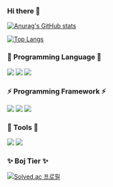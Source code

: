 ### Hi there 👋
[![Anurag's GitHub stats](https://github-readme-stats.vercel.app/api?username=harry7435)](https://github.com/harry7435/github-readme-stats)

[![Top Langs](https://github-readme-stats.vercel.app/api/top-langs/?username=harry7435&exclude_repo=eda-kospi,Volly_predict&hide=html,css&layout=compact)](https://github.com/anuraghazra/github-readme-stats)

### 💬 Programming Language 💬
<img src="https://img.shields.io/badge/JavaScript-F7DF1E?style=flat-square&logo=JavaScript&logoColor=white"/> <img src="https://img.shields.io/badge/TypeScript-3178C6?style=flat-square&logo=TypeScript&logoColor=white"/> <img src="https://img.shields.io/badge/Python-3776AB?style=flat-square&logo=python&logoColor=white"/> <br>
<!-- [![Top Langs](https://github-readme-stats.vercel.app/api/top-langs/?username=harry7435)](https://github.com/harry7435/github-readme-stats) -->

### ⚡ Programming Framework ⚡
<img src="https://img.shields.io/badge/React-61DAFB?style=flat-square&logo=React&logoColor=white"/> <img src="https://img.shields.io/badge/Vue-4FC08D?style=flat-square&logo=Vue.js&logoColor=white"/> <img src="https://img.shields.io/badge/Django-092E20?style=flat-square&logo=Django&logoColor=white"/>

### 🔭 Tools 🔭
<img src="https://img.shields.io/badge/Visual Studio Code-007ACC?style=flat-square&logo=Visual Studio Code&logoColor=white"/> <img src="https://img.shields.io/badge/Google Colab-F9AB00?style=flat-square&logo=Google Colab&logoColor=white"/>

### ✨ Boj Tier ✨
[![Solved.ac
프로필](http://mazassumnida.wtf/api/mini/generate_badge?boj=harry960629)](https://solved.ac/harry960629)

<!--
**harry7435/harry7435** is a ✨ _special_ ✨ repository because its `README.md` (this file) appears on your GitHub profile.

Here are some ideas to get you started:

- 🔭 I’m currently working on ...
- 🌱 I’m currently learning ...
- 👯 I’m looking to collaborate on ...
- 🤔 I’m looking for help with ...
- 💬 Ask me about ...
- 📫 How to reach me: ...
- 😄 Pronouns: ...
- ⚡ Fun fact: ...
-->

